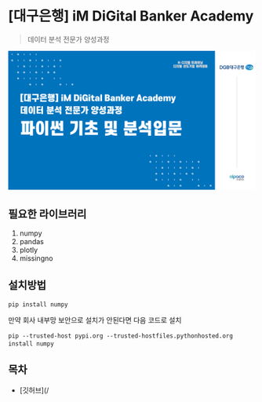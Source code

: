 # [대구은행] iM DiGital Banker Academy 

> 데이터 분석 전문가 양성과정

![image](/git_image.png)

## 필요한 라이브러리

  1. numpy
  2. pandas
  3. plotly
  4. missingno

## 설치방법

```
pip install numpy
```

만약 회사 내부망 보안으로 설치가 안된다면 다음 코드로 설치

```
pip --trusted-host pypi.org --trusted-hostfiles.pythonhosted.org install numpy
```

## 목차 
 - [깃허브](/






